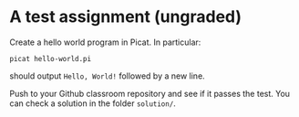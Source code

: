# A test assignment (ungraded)

Create a hello world program in Picat. In particular:
```
picat hello-world.pi
```
should output `Hello, World!` followed by a new line.

Push to your Github classroom repository and see if it passes the test. You can check a solution in the folder `solution/`.